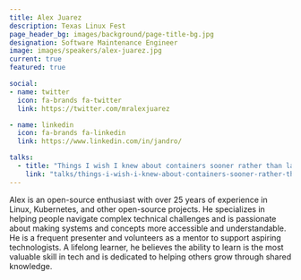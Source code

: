 ```yaml
---
title: Alex Juarez
description: Texas Linux Fest
page_header_bg: images/background/page-title-bg.jpg
designation: Software Maintenance Engineer
image: images/speakers/alex-juarez.jpg
current: true
featured: true

social:
- name: twitter
  icon: fa-brands fa-twitter
  link: https://twitter.com/mralexjuarez

- name: linkedin
  icon: fa-brands fa-linkedin
  link: https://www.linkedin.com/in/jandro/

talks:
  - title: "Things I wish I knew about containers sooner rather than later."
    link: "talks/things-i-wish-i-knew-about-containers-sooner-rather-than-later/"
---
```


Alex is an open-source enthusiast with over 25 years of experience in Linux,
Kubernetes, and other open-source projects. He specializes in helping people
navigate complex technical challenges and is passionate about making systems
and concepts more accessible and understandable. He is a frequent presenter and
volunteers as a mentor to support aspiring technologists. A lifelong learner,
he believes the ability to learn is the most valuable skill in tech and is
dedicated to helping others grow through shared knowledge.
